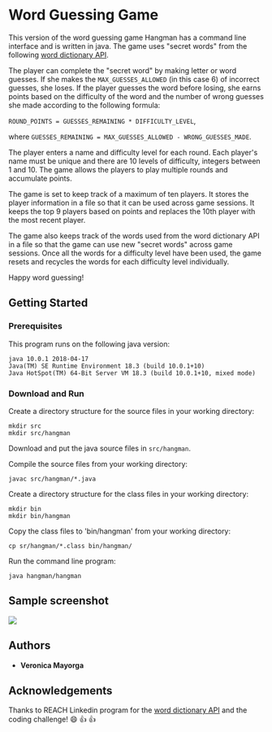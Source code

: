 # Word Guessing Game

This version of the word guessing game Hangman has a command line interface and is written in java.  The game uses "secret words" from the following [word dictionary API](http://app.linkedin-reach.io/words).  

The player can complete the "secret word" by making letter or word guesses.  If she makes the `MAX_GUESSES_ALLOWED` (in this case 6) of incorrect guesses, she loses.  If the player guesses the word before losing, she earns points based on the difficulty of the word and the number of wrong guesses she made according to the following formula: 

`ROUND_POINTS = GUESSES_REMAINING * DIFFICULTY_LEVEL`,

where `GUESSES_REMAINING = MAX_GUESSES_ALLOWED - WRONG_GUESSES_MADE`.

The player enters a name and difficulty level for each round.  Each player's name must be unique and there are 10 levels of difficulty, integers between 1 and 10.  The game allows the players to play multiple rounds and accumulate points.

The game is set to keep track of a maximum of ten players.  It stores the player information in a file so that it can be used across game sessions.  It keeps the top 9 players based on points and replaces the 10th player with the most recent player.  

The game also keeps track of the words used from the word dictionary API in a file so that the game can use new "secret words" across game sessions.  Once all the words for a difficulty level have been used, the game resets and recycles the words for each difficulty level individually.

Happy word guessing!

## Getting Started

### Prerequisites
This program runs on the following java version:
```
java 10.0.1 2018-04-17
Java(TM) SE Runtime Environment 18.3 (build 10.0.1+10)
Java HotSpot(TM) 64-Bit Server VM 18.3 (build 10.0.1+10, mixed mode)
```
### Download and Run
Create a directory structure for the source files in your working directory:
```
mkdir src
mkdir src/hangman
```
Download and put the java source files in `src/hangman`.  

Compile the source files from your working directory:
```
javac src/hangman/*.java
```
Create a directory structure for the class files in your working directory:
```
mkdir bin
mkdir bin/hangman
```
Copy the class files to 'bin/hangman' from your working directory:
```
cp sr/hangman/*.class bin/hangman/
```
Run the command line program:
```
java hangman/hangman
```

## Sample screenshot
![](http://i66.tinypic.com/24fjlo2.png)
## Authors
* **Veronica Mayorga**

## Acknowledgements
Thanks to REACH Linkedin program for the [word dictionary API](http://app.linkedin-reach.io/words) and the coding challenge! :smile: :+1: :+1: 






